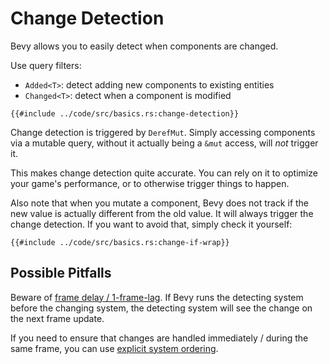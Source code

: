 # Change Detection

Bevy allows you to easily detect when components are changed.

Use query filters:
 - `Added<T>`: detect adding new components to existing entities
 - `Changed<T>`: detect when a component is modified

```rust,no_run,noplayground
{{#include ../code/src/basics.rs:change-detection}}
```

Change detection is triggered by `DerefMut`. Simply accessing components via a
mutable query, without it actually being a `&mut` access, will *not* trigger it.

This makes change detection quite accurate. You can rely on it to optimize
your game's performance, or to otherwise trigger things to happen.

Also note that when you mutate a component, Bevy does not track if the new value
is actually different from the old value. It will always trigger the change
detection. If you want to avoid that, simply check it yourself:

```rust,no_run,noplayground
{{#include ../code/src/basics.rs:change-if-wrap}}
```

## Possible Pitfalls

Beware of [frame delay / 1-frame-lag](../pitfalls/frame-delay.md). If Bevy runs
the detecting system before the changing system, the detecting system will
see the change on the next frame update.

If you need to ensure that changes are handled immediately / during the same frame,
you can use [explicit system ordering](./system-order.md).
